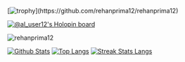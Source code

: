 [![trophy](https://github-profile-trophy.vercel.app/?username=rehanprima12&theme=dracula&rank=-?)](https://github.com/rehanprima12/rehanprima12)

[![@al_user12's Holopin board](https://holopin.me/al_user12)](https://holopin.io/@al_user12)

<img title="rehanprima12" src="https://komarev.com/ghpvc/?username=rehanprima12&text_color=FF00FF&label=Views&color=000000&text_color=00FF00&bg_color=000000&style=flat"></a>



[![Github Stats](https://github-readme-stats.vercel.app/api?username=rehanprima12&show_icons=true&include_all_commits=true&count_private=true&&hide_border=true&bg_color=000000&icon_color=00FF00&title_color=00FF00&text_color=FFFFFF&custom_title=My+Github+Stats)](https://github.com/rehanprima12/rehanprima12)
[![Top Langs](https://github-readme-stats.vercel.app/api/top-langs/?username=rehanprima12&layout=compact&hide_border=true&langs_count=8&bg_color=000000&icon_color=00FF00&title_color=00FF00&text_color=FFFFFF)](https://github.com/rehanprima12/rehanprima12)
[![Streak Stats Langs](https://github-readme-streak-stats.herokuapp.com?user=rehanprima12&theme=dark&background=black&ring=lime&fire=purple&dates=white&currStreakNum=lime&sideNums=lime&currStreakLabel=lime&sideLabels=lime&stroke=lime&border=black)](https://github.com/rehanprima12/rehanprima12)




<!---
rehanprima12/rehanprima12 is a ✨ special ✨ repository because its `README.md` (this file) appears on your GitHub profile.
You can click the Preview link to take a look at your changes.
--->
